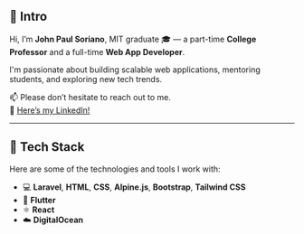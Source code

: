 ## 👋 Intro

Hi, I’m **John Paul Soriano**, MIT graduate 🎓 — a part-time **College Professor** and a full-time **Web App Developer**.

I'm passionate about building scalable web applications, mentoring students, and exploring new tech trends.

📫 Please don’t hesitate to reach out to me.  
🔗 [Here’s my LinkedIn!](linkedin-profile-link)

---

## 🧰 Tech Stack

Here are some of the technologies and tools I work with:

- 💻 **Laravel**, **HTML**, **CSS**, **Alpine.js**, **Bootstrap**, **Tailwind CSS**
- 📱 **Flutter**
- ⚛️ **React**
- ☁️ **DigitalOcean**

